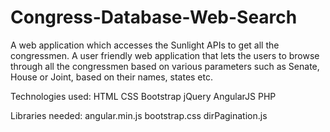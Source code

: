 # Congress-Database-Web-Search

A web application which accesses the Sunlight APIs to get all the congressmen. A user friendly web application that lets the users to browse through all the congressmen based on various parameters such as Senate, House or Joint, based on their names, states etc.

Technologies used:
  HTML
  CSS
  Bootstrap
  jQuery
  AngularJS
  PHP
  
  Libraries needed: 
  angular.min.js
  bootstrap.css
  dirPagination.js
